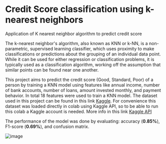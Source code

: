 # Credit Score classification using k-nearest neighbors
Application of K nearest neighbor algorithm to predict credit score

The k-nearest neighbor's algorithm, also known as KNN or k-NN, is a non-parametric, supervised learning classifier, which uses proximity to make classifications or predictions about the grouping of an individual data point. While it can be used for either regression or classification problems, it is typically used as a classification algorithm, working off the assumption that similar points can be found near one another. 

This project aims to predict the credit score (Good, Standard, Poor) of a person by training a KNN model using features like annual income, number of bank accounts, number of loans, amount invested monthly, and payment behavior. In total 18 features were used to train a KNN model. The dataset used in this project can be found in this link [Kaggle](https://www.kaggle.com/datasets/clkmuhammed/creditscoreclassification). For convenience this dataset was loaded directly in colab using Kaggle API, so to be able to run this colab a Kaggle account is needed. More info in this link [Kaggle API](https://www.kaggle.com/docs/api)

The performance of the model was done by evaluating: accuracy (**0.85%**), F1-score (**0.69%**), and confusion matrix.

![image](https://user-images.githubusercontent.com/94936606/199116976-48680f59-96a6-4b2b-802d-e8b9ab281d84.png)






